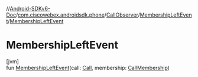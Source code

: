 //[Android-SDKv6-Doc](../../../../index.md)/[com.ciscowebex.androidsdk.phone](../../index.md)/[CallObserver](../index.md)/[MembershipLeftEvent](index.md)/[MembershipLeftEvent](-membership-left-event.md)

# MembershipLeftEvent

[jvm]\
fun [MembershipLeftEvent](-membership-left-event.md)(call: [Call](../../-call/index.md), membership: [CallMembership](../../-call-membership/index.md))
